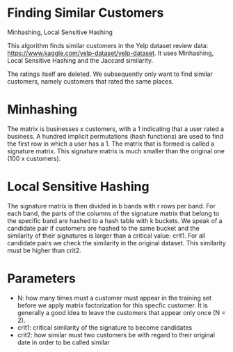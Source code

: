# Finding Similar Customers
Minhashing, Local Sensitive Hashing

This algorithm finds similar customers in the Yelp dataset review data: https://www.kaggle.com/yelp-dataset/yelp-dataset. It uses Minhashing, Local Sensitive Hashing and the Jaccard similarity.

The ratings itself are deleted. We subsequently only want to find similar customers, namely customers that rated the same places.  

# Minhashing 
The matrix is businesses x customers, with a 1 indicating that a user rated a business. A hundred implicit permutations (hash functions) are used to find the first row in which a user has a 1. The matrix that is formed is called a signature matrix. This signature matrix is much smaller than the original one (100 x customers). 

# Local Sensitive Hashing
The signature matrix is then divided in b bands with r rows per band. For each band, the parts of the columns of the signature matrix that belong to the specific band are hashed to a hash table with k buckets. We speak of a candidate pair if customers are hashed to the same bucket and the similarity of their signatures is larger than a critical value: crit1. For all candidate pairs we check the similarity in the original dataset. This similarity must be higher than crit2.


# Parameters

- N: how many times must a customer must appear in the training set before we apply matrix factorization for this specfic customer.    It is generally a good idea to leave the customers that appear only once (N = 2). 
- crit1: critical similarity of the signature to become candidates
- crit2: how similar must two customers be with regard to their original date in order to be called similar
 
